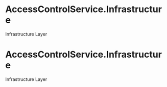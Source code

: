 # AccessControlService.Infrastructure
Infrastructure Layer
# AccessControlService.Infrastructure
Infrastructure Layer
